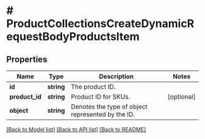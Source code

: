 # # ProductCollectionsCreateDynamicRequestBodyProductsItem

## Properties

Name | Type | Description | Notes
------------ | ------------- | ------------- | -------------
**id** | **string** | The product ID. |
**product_id** | **string** | Product ID for SKUs. | [optional]
**object** | **string** | Denotes the type of object represented by the ID. |

[[Back to Model list]](../../README.md#models) [[Back to API list]](../../README.md#endpoints) [[Back to README]](../../README.md)
